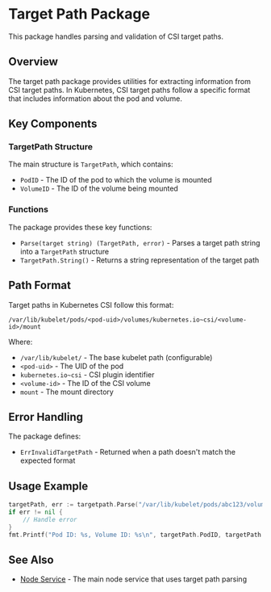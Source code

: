# Target Path Package

This package handles parsing and validation of CSI target paths.

## Overview

The target path package provides utilities for extracting information from CSI target paths. In Kubernetes, CSI target paths follow a specific format that includes information about the pod and volume.

## Key Components

### TargetPath Structure

The main structure is `TargetPath`, which contains:
- `PodID` - The ID of the pod to which the volume is mounted
- `VolumeID` - The ID of the volume being mounted

### Functions

The package provides these key functions:

- `Parse(target string) (TargetPath, error)` - Parses a target path string into a `TargetPath` structure
- `TargetPath.String()` - Returns a string representation of the target path

## Path Format

Target paths in Kubernetes CSI follow this format:
```
/var/lib/kubelet/pods/<pod-uid>/volumes/kubernetes.io~csi/<volume-id>/mount
```

Where:
- `/var/lib/kubelet/` - The base kubelet path (configurable)
- `<pod-uid>` - The UID of the pod
- `kubernetes.io~csi` - CSI plugin identifier
- `<volume-id>` - The ID of the CSI volume
- `mount` - The mount directory

## Error Handling

The package defines:
- `ErrInvalidTargetPath` - Returned when a path doesn't match the expected format

## Usage Example

```go
targetPath, err := targetpath.Parse("/var/lib/kubelet/pods/abc123/volumes/kubernetes.io~csi/vol-xyz/mount")
if err != nil {
    // Handle error
}
fmt.Printf("Pod ID: %s, Volume ID: %s\n", targetPath.PodID, targetPath.VolumeID)
```

## See Also

- [Node Service](../README.md) - The main node service that uses target path parsing
